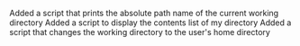 Added a script that prints the absolute path name of the current working directory
Added a script to display the contents list of my directory
Added a script that changes the working directory to the user's home directory
